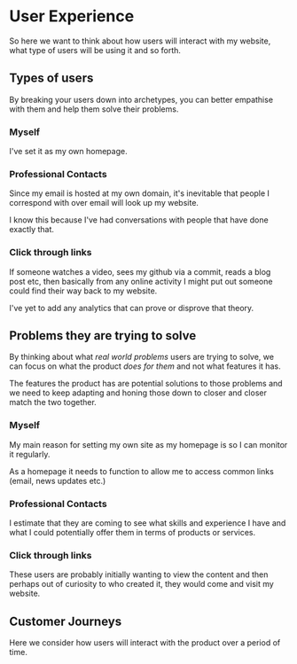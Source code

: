 # User Experience

So here we want to think about how users will interact with my website, what type of users will be using it and so forth.

## Types of users

By breaking your users down into archetypes, you can better empathise with them and help them solve their problems.

### Myself

I've set it as my own homepage.

### Professional Contacts

Since my email is hosted at my own domain, it's inevitable that people I correspond with over email will look up my website.

I know this because I've had conversations with people that have done exactly that.

### Click through links

If someone watches a video, sees my github via a commit, reads a blog post etc, then basically from any online activity I might put out someone could find their way back to my website.

I've yet to add any analytics that can prove or disprove that theory.

## Problems they are trying to solve

By thinking about what *real world problems* users are trying to solve, we can focus on what the product *does for them* and not what features it has.

The features the product has are potential solutions to those problems and we need to keep adapting and honing those down to closer and closer match the two together.

### Myself

My main reason for setting my own site as my homepage is so I can monitor it regularly.

As a homepage it needs to function to allow me to access common links (email, news updates etc.)

### Professional Contacts

I estimate that they are coming to see what skills and experience I have and what I could potentially offer them in terms of products or services.

### Click through links

These users are probably initially wanting to view the content and then perhaps out of curiosity to who created it, they would come and visit my website.

## Customer Journeys

Here we consider how users will interact with the product over a period of time.
